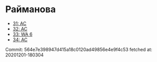 # Райманова
- [31: AC](31.md)
- [32: AC](32.md)
- [33: WA 6](33.md)
- [34: AC](34.md)

Commit: 564e7e398947d415a18c0120ad49856e4e9f4c53
 fetched at: 20201201-180304
